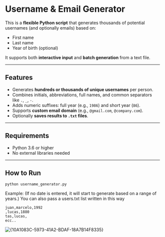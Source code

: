 # Username & Email Generator

This is a **flexible Python script** that generates thousands of potential usernames (and optionally emails) based on:
- First name
- Last name
- Year of birth (optional)

It supports both **interactive input** and **batch generation** from a text file.

---

##  Features

- Generates **hundreds or thousands of unique usernames** per person.
- Combines initials, abbreviations, full names, and common separators like `.`, `_`, `-`.
- Adds numeric suffixes: full year (e.g., `1986`) and short year (`86`).
- Supports **custom email domain** (e.g., `@gmail.com`, `@company.com`).
- Optionally **saves results to `.txt` files**.

---

##  Requirements

- Python 3.6 or higher
- No external libraries needed

---

##  How to Run

```
python username_generator.py
```

Example:
(If no date is entered, it will start to generate based on a range of years.)
You can also pass a users.txt list written in this way
```
juan,marcelo,1992
,lucas,1880
tas,lucas,
ecc..
```

![{10A1083C-5973-41A2-BDAF-18A7B14F8335}](https://github.com/user-attachments/assets/8b531d39-3116-4281-8a59-a821588f3b84)
